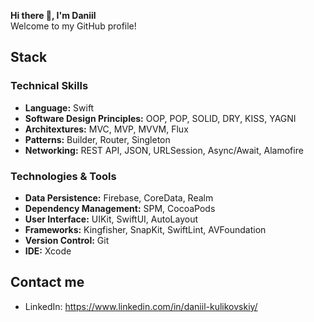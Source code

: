 
**Hi there 👋, I'm Daniil**  
Welcome to my GitHub profile!

## **Stack**  
### **Technical Skills**
- **Language:** Swift  
- **Software Design Principles:** OOP, POP, SOLID, DRY, KISS, YAGNI  
- **Architextures:** MVC, MVP, MVVM, Flux 
- **Patterns:** Builder, Router, Singleton  
- **Networking:** REST API, JSON, URLSession, Async/Await, Alamofire  
### **Technologies & Tools**
- **Data Persistence:** Firebase, CoreData, Realm  
- **Dependency Management:** SPM, CocoaPods  
- **User Interface:** UIKit, SwiftUI, AutoLayout  
- **Frameworks:** Kingfisher, SnapKit, SwiftLint, AVFoundation  
- **Version Control:** Git  
- **IDE:** Xcode  

## Contact me

- LinkedIn: https://www.linkedin.com/in/daniil-kulikovskiy/
